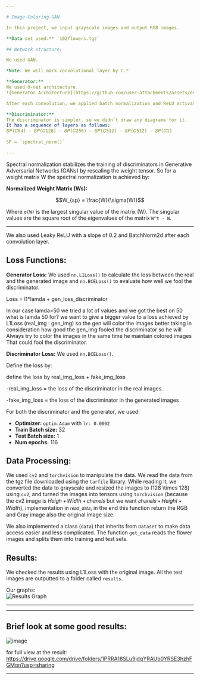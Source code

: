 ```yaml
---

# Image-Coloring-GAN

In this project, we input grayscale images and output RGB images.

**Data set used:** `102flowers.tgz`

## Network structure:

We used GAN.

*Note: We will mark convolutional layer by C.*

**Generator:** 
We used U-net architecture.  
![Generator Architecture](https://github.com/user-attachments/assets/ed6b7fc7-28b0-4b36-ad76-72eb156eae2a)

After each convolution, we applied batch normalization and ReLU activation.

**Discriminator:**
The discriminator is simpler, so we didn’t draw any diagrams for it.  
It has a sequence of layers as follows:  
𝑆𝑃(𝐶64) − 𝑆𝑃(𝐶128) − 𝑆𝑃(𝐶256) − 𝑆𝑃(𝐶512) − 𝑆𝑃(𝐶512) − 𝑆𝑃(𝐶1) 
 
SP = `spectral_norm()`

---
```

Spectral normalization stabilizes the training of discriminators in Generative 
Adversarial Networks (GANs) by rescaling the weight tensor.
So for a weight matrix W the spectral normalization is achieved by:

**Normalized Weight Matrix (Ws):**

```math
W_{sp} = \frac{W}{\sigma(W)}
```

Where `σ(W)` is the largest singular value of the matrix \(W\). The singular values are the square root of the eigenvalues of the matrix `W^t · W`.

---
We also used Leaky ReLU with a slope of 0.2 and BatchNorm2d after each convolution layer.

## Loss Functions:

**Generator Loss:**
We used `nn.L1Loss()` to calculate the loss between the real and the generated image and `nn.BCELoss()` to evaluate how well we fool the discriminator.

Loss = l1*lamda + gen_loss_discriminator

In our case lamda=50 we tried a lot of values and we got the best on 50
what is lamda 50 for? we want to give a bigger value to a loss achieved by
 L1Loss (real_img : gen_img) so the gen will color the images better taking in 
consideration how good the gen_img fooled the discriminator so he will 
Always try to color the images in the same time he maintain colored images 
That could fool the discriminator.

**Discriminator Loss:**
We used `nn.BCELoss()`.

Define the loss by:

define the loss by real_img_loss + fake_img_loss

-real_img_loss = the loss of the discriminator in the real images.

-fake_img_loss = the loss of the discriminator in the generated images

For both the discriminator and the generator, we used:

- **Optimizer:** `optim.Adam` with `lr: 0.0002`
- **Train Batch size:** 32 
- **Test Batch size:** 1
- **Num epochs:** 116

## Data Processing:

We used `cv2` and `torchvision` to manipulate the data. We read the data from the tgz file downloaded using the `tarfile` library. While reading it, we converted the data to grayscale and resized the images to \(128 \times 128\) using `cv2`, and turned the images into tensors using `torchvision` (because the cv2 image is 𝐻𝑒𝑖𝑔ℎ ∗
𝑊𝑖𝑑𝑡ℎ ∗ 𝑐ℎ𝑎𝑛𝑒𝑙𝑠 but we want 𝑐ℎ𝑎𝑛𝑒𝑙𝑠 ∗ 𝐻𝑒𝑖𝑔ℎ𝑡 ∗ 𝑊𝑖𝑑𝑡ℎ), implementation in 
`𝑟𝑒𝑎𝑑_𝑑𝑎𝑡𝑎`, in the end this function return the RGB and Gray image also the 
original image size.

We also implemented a class (`data`) that inherits from `Dataset` to make data access easier and less complicated. The function `get_data` reads the flower images and splits them into training and test sets.

## Results:

We checked the results using L1Loss with the original image. All the test images are outputted to a folder called `results`.

Our graphs:  
![Results Graph](https://github.com/user-attachments/assets/e3e5774d-c9c1-43b5-980b-93122b020c46)

---
---
## Brief look at some good results:

![image](https://github.com/user-attachments/assets/3fab8954-2b53-4d88-94f0-32ea65cbcd40)

for full view at the result: https://drive.google.com/drive/folders/1PRRA18SLu9jdqYRAUb0YRSE3hzhFGMqn?usp=sharing

---
